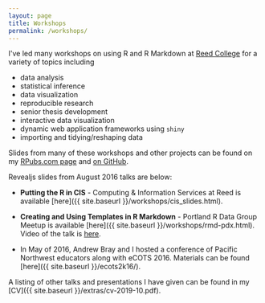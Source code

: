 ```yaml
---
layout: page
title: Workshops
permalink: /workshops/
---
```


I've led many workshops on using R and R Markdown at <a target="_blank" href="http://www.reed.edu">Reed College</a> for a variety of topics including

- data analysis
- statistical inference
- data visualization
- reproducible research
- senior thesis development
- interactive data visualization
- dynamic web application frameworks using `shiny`
- importing and tidying/reshaping data

Slides from many of these workshops and other projects can be found on my <a target="_blank" href="https://www.rpubs.com/cismay">RPubs.com page</a> and <a target="_blank" href="https://github.com/ismayc/talks">on GitHub</a>.

Revealjs slides from August 2016 talks are below:

- **Putting the R in CIS** - Computing & Information Services at Reed is available [here]({{ site.baseurl }}/workshops/cis_slides.html).
- **Creating and Using Templates in R Markdown** - Portland R Data Group Meetup is available [here]({{ site.baseurl }}/workshops/rmd-pdx.html).  Video of the talk is [here](https://www.youtube.com/watch?v=3YTxGDoBeS0).

- In May of 2016, Andrew Bray and I hosted a conference of Pacific Northwest educators along with eCOTS 2016.  Materials can be found [here]({{ site.baseurl }}/ecots2k16/).

A listing of other talks and presentations I have given can be found in my [CV]({{ site.baseurl }}/extras/cv-2019-10.pdf).
